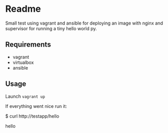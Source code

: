 Readme
=========

Small test using vagrant and ansible for deploying an image with nginx and supervisor for running a tiny hello world py.


Requirements
------------

- vagrant
- virtualbox
- ansible

Usage
-----

Launch `vagrant up`

If everything went nice run it:

$ curl http://testapp/hello

hello

